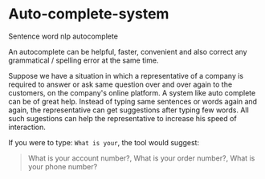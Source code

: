 # Auto-complete-system

Sentence word nlp autocomplete

An autocomplete can be helpful, faster, convenient and also correct any grammatical / spelling error at the same time.

Suppose we have a situation in which a representative of a company is required to answer or ask same question over and over again to the customers, 
on the company's online platform. A system like auto complete can be of great help. Instead of typing same sentences or words again and again, 
the representative can get suggestions after typing few words. All such sugestions can help the representative to increase his speed of interaction.

If you were to type: `What is your`,
the tool would suggest:
> What is your account number?,
 What is your order number?,
 What is your phone number?
